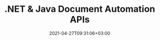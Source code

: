 ---
############################# Static ############################
layout: "product"
date: 2021-04-27T09:31:06+03:00
draft: false

############################# Head ############################
head_title: ".NET and Java Library for Manipulating Office, PDF & 90+ Document Formats"
head_description: "Document manipulation APIs to view annotate convert compare sign and search documents. Consume in any web and desktop document management system"

############################# Header ############################
title: ".NET & Java Document Automation APIs"
description: "‎Manipulate documents from within your own desktop solutions and web apps without requiring any other commercial products.‎"
bg_image: "https://cms.admin.containerize.com/templates/aspose/App_Themes/V3/images/bg/header1.png"
bg_overlay: false

############################# APIs ###############################
apis:
  enable: true

  api:
    # api loop
    - title: "GroupDocs.Total Product Family Includes"
      link: "https://products.groupdocs.com/total/family"
      label: "View All On Premise APIs"
      api_product:
        # api_product loop
        - link: "/total/net"
          img_alt: "GroupDocs.Total for .NET"
          image: "https://www.groupdocs.cloud/templates/groupdocs/images/product-logos/groupdocs-total-net.png"
          product: "GroupDocs.Total for"
          platform: ".NET"
          content: "Targets Windows Forms, ASP.NET, WPF, WCF or any type of application based on .NET Framework 2.0 or later."

        # api_product loop
        - link: "/total/java"
          img_alt: "GroupDocs.Total for Java"
          image: "https://www.groupdocs.cloud/templates/groupdocs/images/product-logos/groupdocs-total-java.png"
          product: "GroupDocs.Total for"
          platform: "Java"
          content: "Native Java APIs for the desktop, web or any kind of application based on Java SE or EE."

############################# Support ############################
support:
    enable: true

    learning_resource:
        # learning_resource loop
        - link: "https://docs.groupdocs.com/total"
          label: "Documentation"

        # learning_resource loop
        - link: "https://groupdocs.github.io/"
          label: "Source Code"

        # learning_resource loop
        - link: "https://apireference.groupdocs.com/"
          label: "API References"

        # learning_resource loop
        - link: "https://www.youtube.com/channel/UCSRRI9t9ooReVo82e1d1a0g"
          label: "Video Tutorials"

    product_support:
        # product_support loop
        - link: "https://forum.groupdocs.com/c/total"
          label: "Free Support"

        # product_support loop
        - link: "https://helpdesk.groupdocs.com/"
          label: "Paid Support"

        # product_support loop
        - link: "https://blog.groupdocs.com/category/total/"
          label: "Blog"

    # buttons
    icon_l: "fas fa-arrow-down"
    label_l: "Download Free Trial"
    link_l: "https://downloads.groupdocs.com/total"

    icon_r: "fab fa-github-alt"
    label_r: "Download Examples"
    link_r: "https://groupdocs-total.github.io"

############################# Back to top ###############################
back_to_top:
  enable: true
---